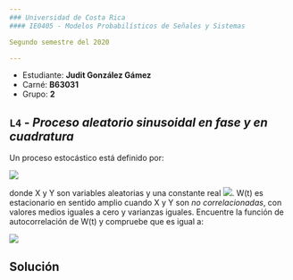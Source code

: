 ```yaml
---
### Universidad de Costa Rica
#### IE0405 - Modelos Probabilísticos de Señales y Sistemas

Segundo semestre del 2020

---
```


* Estudiante: **Judit González Gámez**
* Carné: **B63031**
* Grupo: **2**

## `L4` - *Proceso aleatorio sinusoidal en fase y en cuadratura*

Un proceso estocástico está definido por: 

<img src="https://render.githubusercontent.com/render/math?math=W(t) = X\cos(\omega_{0}t) + Y\sin(\omega_{0}t)">

donde X y Y son variables aleatorias y una constante real <img src="https://render.githubusercontent.com/render/math?math=\omega_{0}">. W(t) es estacionario en sentido amplio cuando X y Y son *no correlacionadas*, con valores medios iguales a cero y varianzas iguales.
Encuentre la función de autocorrelación de W(t) y compruebe que es igual a: 

<img src="https://render.githubusercontent.com/render/math?math= Rww(\tau) = \sigma^2\cos(\omega_{0}\tau)">

## Solución 

